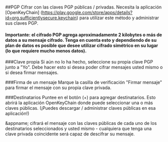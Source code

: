 <a name="pgp"><br/></a>
##PGP
Cifrar con las claves PGP públicas / privadas. Necesita la aplicación [OpenKeyChain] (https://play.google.com/store/apps/details?id=org.sufficientlysecure.keychain) para utilizar este método y administrar sus claves PGP.
<br/>
#### Importante: el cifrado PGP agrega aproximadamente 2 kilobytes o más de datos a su mensaje cifrado. Tenga en cuenta esto y dependiendo de su plan de datos es posible que desee utilizar cifrado simétrico en su lugar (lo que requiere mucho menos datos).

###Clave propia
Si aún no lo ha hecho, seleccione su propia clave PGP junto a "Yo". Debe hacer esto si desea poder cifrar mensajes usted mismo o si desea firmar mensajes.

###Firma de un mensaje
Marque la casilla de verificación "Firmar mensaje" para firmar el mensaje con su propia clave privada.

###Destinatarios
Puntee en el botón (+) para agregar destinatarios. Esto abrirá la aplicación OpenKeyChain donde puede seleccionar una o más claves públicas. (¡Puedes descargar / administrar claves públicas en esa aplicación!)

&appname; cifrará el mensaje con las claves públicas de cada uno de los destinatarios seleccionados y usted mismo - cualquiera que tenga una clave privada coincidente será capaz de descifrar su mensaje.
